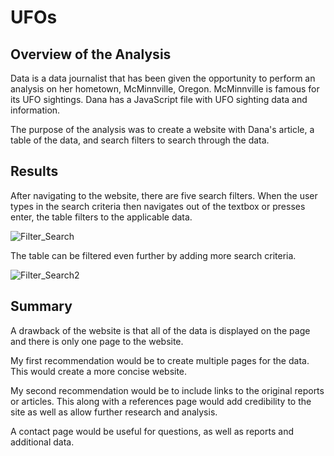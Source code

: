 # UFOs

## Overview of the Analysis
Data is a data journalist that has been given the opportunity to perform an analysis on her hometown, McMinnville, Oregon. McMinnville is famous for its UFO sightings. Dana has a JavaScript file with UFO sighting data and information. 

The purpose of the analysis was to create a website with Dana's article, a table of the data, and search filters to search through the data.


## Results
After navigating to the website, there are five search filters. When the user types in the search criteria then navigates out of the textbox or presses enter, the table filters to the applicable data. 

![Filter_Search](https://user-images.githubusercontent.com/111570965/204027639-8e5a8a15-5d7d-4e75-a21e-4791622b50e3.png)

The table can be filtered even further by adding more search criteria.

![Filter_Search2](https://user-images.githubusercontent.com/111570965/204027650-4171a132-f110-463a-b974-ce6c46794cc4.png)

## Summary
A drawback of the website is that all of the data is displayed on the page and there is only one page to the website.

My first recommendation would be to create multiple pages for the data. This would create a more concise website. 

My second recommendation would be to include links to the original reports or articles. This along with a references page would add credibility to the site as well as allow further research and analysis.

A contact page would be useful for questions, as well as reports and additional data.
